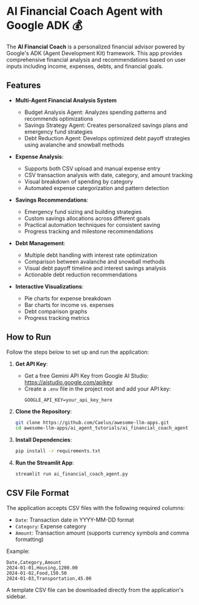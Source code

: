 # AI Financial Coach Agent with Google ADK 💰

The **AI Financial Coach** is a personalized financial advisor powered by Google's ADK (Agent Development Kit) framework. This app provides comprehensive financial analysis and recommendations based on user inputs including income, expenses, debts, and financial goals.

## Features

- **Multi-Agent Financial Analysis System**
    - Budget Analysis Agent: Analyzes spending patterns and recommends optimizations
    - Savings Strategy Agent: Creates personalized savings plans and emergency fund strategies
    - Debt Reduction Agent: Develops optimized debt payoff strategies using avalanche and snowball methods

- **Expense Analysis**:
  - Supports both CSV upload and manual expense entry
  - CSV transaction analysis with date, category, and amount tracking
  - Visual breakdown of spending by category
  - Automated expense categorization and pattern detection

- **Savings Recommendations**:
  - Emergency fund sizing and building strategies
  - Custom savings allocations across different goals
  - Practical automation techniques for consistent saving
  - Progress tracking and milestone recommendations

- **Debt Management**:
  - Multiple debt handling with interest rate optimization
  - Comparison between avalanche and snowball methods
  - Visual debt payoff timeline and interest savings analysis
  - Actionable debt reduction recommendations

- **Interactive Visualizations**:
  - Pie charts for expense breakdown
  - Bar charts for income vs. expenses
  - Debt comparison graphs
  - Progress tracking metrics


## How to Run

Follow the steps below to set up and run the application:

1. **Get API Key**:
   - Get a free Gemini API Key from Google AI Studio: https://aistudio.google.com/apikey
   - Create a `.env` file in the project root and add your API key:
     ```
     GOOGLE_API_KEY=your_api_key_here
     ```

2. **Clone the Repository**:
   ```bash
   git clone https://github.com/Caelus/awesome-llm-apps.git
   cd awesome-llm-apps/ai_agent_tutorials/ai_financial_coach_agent
   ```

3. **Install Dependencies**:
   ```bash
   pip install -r requirements.txt
   ```

4. **Run the Streamlit App**:
   ```bash
   streamlit run ai_financial_coach_agent.py
   ```

## CSV File Format

The application accepts CSV files with the following required columns:
- `Date`: Transaction date in YYYY-MM-DD format
- `Category`: Expense category
- `Amount`: Transaction amount (supports currency symbols and comma formatting)

Example:
```csv
Date,Category,Amount
2024-01-01,Housing,1200.00
2024-01-02,Food,150.50
2024-01-03,Transportation,45.00
```

A template CSV file can be downloaded directly from the application's sidebar.
